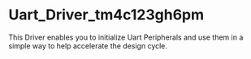 # Uart_Driver_tm4c123gh6pm
This Driver enables you to initialize Uart Peripherals and use them in a simple way to help accelerate the design cycle.
